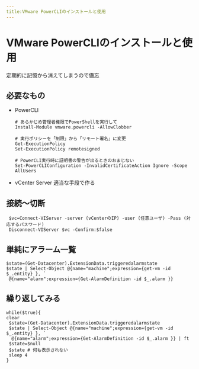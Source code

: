 ```yaml
---
title:VMware PowerCLIのインストールと使用
---
```

# VMware PowerCLIのインストールと使用

定期的に記憶から消えてしまうので備忘

## 必要なもの

- PowerCLI
  ```
  # あらかじめ管理者権限でPowerShellを実行して
  Install-Module vmware.powercli -AllowClobber
  
  # 実行ポリシーを「制限」から「リモート署名」に変更
  Get-ExecutionPolicy
  Set-ExecutionPolicy remotesigned

  # PowerCLI実行時に証明書の警告が出るときのおまじない
  Set-PowerCLIConfiguration -InvalidCertificateAction Ignore -Scope AllUsers
  ```
- vCenter Server
  適当な手段で作る

## 接続～切断

```
 $vc=Connect-VIServer -server (vCenterのIP) -user (任意ユーザ) -Pass (対応するパスワード)
 Disconnect-VIServer $vc -Confirm:$false
```

## 単純にアラーム一覧

```
$state=(Get-Datacenter).ExtensionData.triggeredalarmstate
$state | Select-Object @{name="machine";expression={get-vm -id $_.entity} }, `
 @{name="alarm";expression={Get-AlarmDefinition -id $_.alarm }}
```

## 繰り返してみる

```
while($true){
clear
 $state=(Get-Datacenter).ExtensionData.triggeredalarmstate
 $state | Select-Object @{name="machine";expression={get-vm -id $_.entity} }, `
  @{name="alarm";expression={Get-AlarmDefinition -id $_.alarm }} | ft
 $state=$null
 $state # 何も表示されない
 sleep 4
}
```
